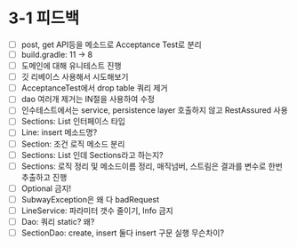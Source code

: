 # 3-1 피드백

- [ ] post, get API등을 메소드로 Acceptance Test로 분리
- [ ] build.gradle: 11 -> 8
- [ ] 도메인에 대해 유니테스트 진행
- [ ] 깃 리베이스 사용해서 시도해보기
- [ ] AcceptanceTest에서 drop table 쿼리 제거
- [ ] dao 여러개 제거는 IN절을 사용하여 수정
- [ ] 인수테스트에서는 service, persistence layer 호출하지 않고 RestAssured 사용
- [ ] Sections: List 인터페이스 타입
- [ ] Line: insert 메소드명?
- [ ] Section: 조건 로직 메소드 분리
- [ ] Sections: List<Station> 인데 Sections라고 하는지?
- [ ] Sections: 로직 정리 및 메소드이름 정리, 매직넘버, 스트림은 결과를 변수로 한번 추출하고 진행
- [ ] Optional 금지!
- [ ] SubwayException은 왜 다 badRequest
- [ ] LineService: 파라미터 갯수 줄이기, Info 금지
- [ ] Dao: 쿼리 static? 왜?
- [ ] SectionDao: create, insert 둘다 insert 구문 실행 무슨차이?